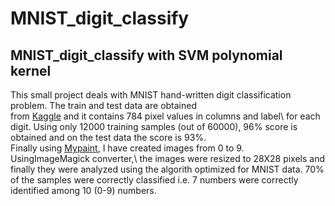 # MNIST_digit_classify
## MNIST_digit_classify with SVM polynomial kernel
This small project deals with MNIST hand-written digit classification problem. The train and test data are obtained   
from [Kaggle](https://www.kaggle.com/oddrationale/mnist-in-csv) and it contains 784 pixel values in columns and label\ 
for each digit. 
Using only 12000 training samples (out of 60000), 96% score is obtained and on the test data the score is 93%. \
Finally using [Mypaint](http://mypaint.org/), I have created images from 0 to 9. UsingImageMagick converter,\ 
the images were resized to 28X28 pixels and finally they were analyzed using the algorith optimized for MNIST data. 
70% of the samples were correctly classified i.e. 7 numbers were correctly identified among 10 (0-9) numbers. 
